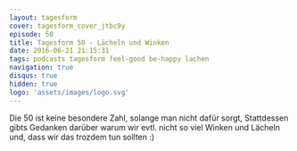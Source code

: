 ```yaml
---
layout: tagesform
cover: tagesform_cover_jtbc9y
episode: 50
title: Tagesform 50 - Lächeln und Winken
date: 2016-06-21 21:15:31
tags: podcasts tagesform feel-good be-happy lachen
navigation: true
disqus: true
hidden: true
logo: 'assets/images/logo.svg'
---
```


Die 50 ist keine besondere Zahl, solange man nicht dafür sorgt,
Stattdessen gibts Gedanken darüber warum wir evtl. nicht so
viel Winken und Lächeln und, dass wir das trozdem tun sollten :)
